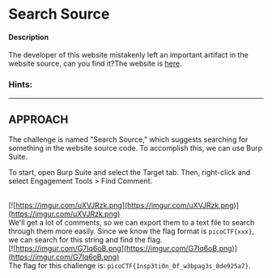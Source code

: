
# Search Source
#### Description


The developer of this website mistakenly left an important artifact in the website source, can you find it?The website is  [here](http://saturn.picoctf.net:65352/).
### Hints: 

>  
----------------------------------------------------------------------

## **APPROACH**	
The challenge is named "Search Source," which suggests searching for something in the website source code. To accomplish this, we can use Burp Suite.<br>

To start, open Burp Suite and select the Target tab. Then, right-click and select Engagement Tools > Find Comment.

[  
](https://imgur.com/uXVJRzk.png)[![https://imgur.com/uXVJRzk.png](https://imgur.com/uXVJRzk.png)](https://imgur.com/uXVJRzk.png)<br>
We'll get a lot of comments, so we can export them to a text file to search through them more easily. Since we know the flag format is `picoCTF{xxx}`, we can search for this string and find the flag.
[  
](https://imgur.com/G7Iq6oB.png)[![https://imgur.com/G7Iq6oB.png](https://imgur.com/G7Iq6oB.png)](https://imgur.com/G7Iq6oB.png)<br>
The flag for this challenge is: `picoCTF{1nsp3ti0n_0f_w3bpag3s_8de925a7}`.
 
